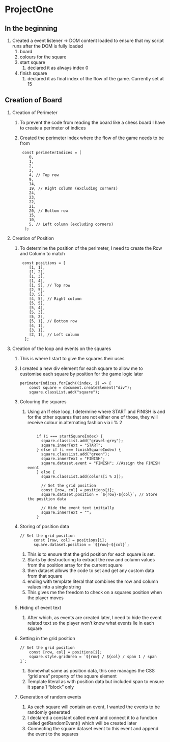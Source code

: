 # ProjectOne

## In the beginning

1. Created a event listener → DOM content loaded to ensure that my script runs after the DOM is fully loaded
   1. board
   2. colours for the square
   3. start square
      1. declared it as always index 0
   4. finish square
      1. declared it as final index of the flow of the game. Currently set at 15

## Creation of Board

1. Creation of Perimeter
   1. To prevent the code from reading the board like a chess board I have to create a perimeter of indices
   2. Created the perimeter index where the flow of the game needs to be from

      ```
       const perimeterIndices = [
          0,
          1,
          2,
          3,
          4, // Top row
          9,
          14,
          19, // Right column (excluding corners)
          24,
          23,
          22,
          21,
          20, // Bottom row
          15,
          10,
          5, // Left column (excluding corners)
        ];
      ```
2. Creation of Position
   1. To determine the position of the perimeter, I need to create the Row and Column to match

      ```
       const positions = [
          [1, 1],
          [1, 2],
          [1, 3],
          [1, 4],
          [1, 5], // Top row
          [2, 5],
          [3, 5],
          [4, 5], // Right column
          [5, 5],
          [5, 4],
          [5, 3],
          [5, 2],
          [5, 1], // Bottom row
          [4, 1],
          [3, 1],
          [2, 1], // Left column
        ];
      ```
3. Creation of the loop and events on the squares
   1. This is where I start to give the squares their uses
   2. I created a new div element for each square to allow me to customise each square by position for the game logic later

      ```
      perimeterIndices.forEach((index, i) => {
          const square = document.createElement("div");
          square.classList.add("square");
      ```

   3. Colouring the squares
      1. Using an If else loop, I determine where START and FINISH is and for the other squares that are not either one of those, they will receive colour in alternating fashion via i % 2

         ```

             if (i === startSquareIndex) {
               square.classList.add("gravel-grey");
               square.innerText = "START";
             } else if (i === finishSquareIndex) {
               square.classList.add("green");
               square.innerText = "FINISH";
               square.dataset.event = "FINISH"; //Assign the FINISH event
             } else {
               square.classList.add(colors[i % 2]);

               // Set the grid position
               const [row, col] = positions[i];
               square.dataset.position = `${row}-${col}`; // Store the position data

               // Hide the event text initially
               square.innerText = "";
             }
         ```
   4. Storing of position data

      ```
      // Set the grid position
            const [row, col] = positions[i];
            square.dataset.position = `${row}-${col}`;
      ```

      1. This is to ensure that the grid position for each square is set.
      2. Starts by destructuring to extract the row and column values from the position array for the current square
      3. then dataset allows the code to set and get any custom data from that square
      4. ending with template literal that combines the row and column values into a single string
      5. This gives me the freedom to check on a squares position when the player moves

   5. Hiding of event text
      1. After which, as events are created later, I need to hide the event related text so the player won’t know what events lie in each square
   6. Setting in the grid position

      ```
      // Set the grid position
          const [row, col] = positions[i];
          square.style.gridArea = `${row} / ${col} / span 1 / span 1`;
      ```

      1. Somewhat same as position data, this one manages the CSS “grid area” property of the square element
      2. Template literal as with position data but included span to ensure it spans 1 “block” only

   7. Generation of random events
      1. As each square will contain an event, I wanted the events to be randomly generated
      2. I declared a constant called event and connect it to a function called getRandomEvent() which will be created later
      3. Connecting the square dataset event to this event and append the event to the squares
